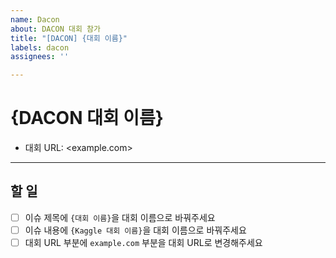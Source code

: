 ```yaml
---
name: Dacon
about: DACON 대회 참가
title: "[DACON] {대회 이름}"
labels: dacon
assignees: ''

---
```


# {DACON 대회 이름}

- 대회 URL: <example.com>

---

## 할 일

- [ ] 이슈 제목에 `{대회 이름}`을 대회 이름으로 바꿔주세요
- [ ] 이슈 내용에 `{Kaggle 대회 이름}`을 대회 이름으로 바꿔주세요
- [ ] 대회 URL 부분에 `example.com` 부분을 대회 URL로 변경해주세요
